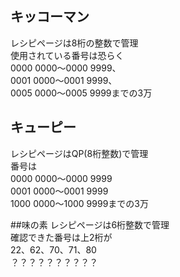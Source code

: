 ## キッコーマン
レシピページは8桁の整数で管理  
使用されている番号は恐らく  
0000 0000～0000 9999、  
0001 0000～0001 9999、  
0005 0000～0005 9999までの3万

## キューピー
レシピページはQP(8桁整数)で管理  
番号は  
0000 0000～0000 9999  
0001 0000～0001 9999  
1000 0000～1000 9999までの3万

##味の素
レシピページは6桁整数で管理  
確認できた番号は上2桁が  
22、62、70、71、80  
？？？？？？？？？？